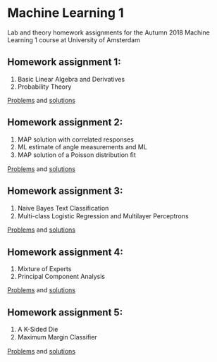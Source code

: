 # Machine Learning 1
Lab and theory homework assignments for the Autumn 2018 Machine Learning 1 course at University of Amsterdam

## Homework assignment 1:
1. Basic Linear Algebra and Derivatives
2. Probability Theory

[Problems](https://github.com/vovamedentsiy/Machine-Learning-1/blob/main/homeworks/handin_hw1.pdf) and [solutions](https://github.com/vovamedentsiy/Machine-Learning-1/blob/main/homeworks/homework1_Medentsiy.pdf)
## Homework assignment 2: 
1. MAP solution with correlated responses
2. ML estimate of angle measurements and ML 
3. MAP solution of a Poisson distribution ﬁt

[Problems](https://github.com/vovamedentsiy/Machine-Learning-1/blob/main/homeworks/handin_hw2.pdf) and [solutions](https://github.com/vovamedentsiy/Machine-Learning-1/blob/main/homeworks/homework2_Medentsiy.pdf)
## Homework assignment 3: 
1. Naive Bayes Text Classiﬁcation 
2. Multi-class Logistic Regression and Multilayer Perceptrons

[Problems](https://github.com/vovamedentsiy/Machine-Learning-1/blob/main/homeworks/handin_hw3.pdf) and [solutions](https://github.com/vovamedentsiy/Machine-Learning-1/blob/main/homeworks/homework3_Medentsiy.pdf)
## Homework assignment 4: 
1. Mixture of Experts 
2. Principal Component Analysis

[Problems](https://github.com/vovamedentsiy/Machine-Learning-1/blob/main/homeworks/handin_hw4.pdf) and [solutions](https://github.com/vovamedentsiy/Machine-Learning-1/blob/main/homeworks/homework4_Medentsiy.pdf)
## Homework assignment 5: 
1. A K-Sided Die
2. Maximum Margin Classiﬁer

[Problems](https://github.com/vovamedentsiy/Machine-Learning-1/blob/main/homeworks/handin_hw5.pdf) and [solutions](https://github.com/vovamedentsiy/Machine-Learning-1/blob/main/homeworks/homework5_Medentsiy.pdf)

